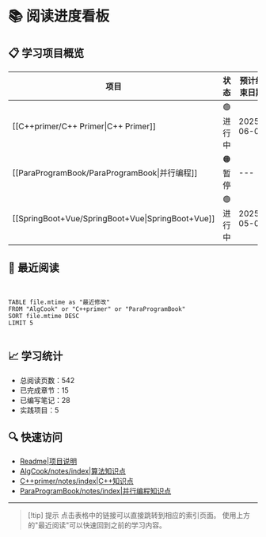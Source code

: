 # 📚 阅读进度看板

## 📋 学习项目概览

| 项目                                              | 状态     | 预计结束日期 |
| ------------------------------------------------- | -------- | ------------ |
| [[C++primer/C++ Primer\|C++ Primer]]              | 🟢 进行中 | 2025-06-01   |
| [[ParaProgramBook/ParaProgramBook\|并行编程]]     | 🟠 暂停   | ---          |
| [[SpringBoot+Vue/SpringBoot+Vue\|SpringBoot+Vue]] | 🟢 进行中 | 2025-05-09   |

## 🔄 最近阅读



```dataview


TABLE file.mtime as "最近修改"
FROM "AlgCook" or "C++primer" or "ParaProgramBook"
SORT file.mtime DESC
LIMIT 5


```



## 📈 学习统计

- 总阅读页数：542
- 已完成章节：15
- 已编写笔记：28
- 实践项目：5

## 🔍 快速访问

- [Readme|项目说明](./Readme)
- [AlgCook/notes/index|算法知识点](./AlgCook/notes/index.md)
- [C++primer/notes/index|C++知识点](./C++primer/notes/index.md)
- [ParaProgramBook/notes/index|并行编程知识点](./ParaProgramBook/notes/index.md)

---

> [!tip] 提示
> 点击表格中的链接可以直接跳转到相应的索引页面。
> 使用上方的"最近阅读"可以快速回到之前的学习内容。





